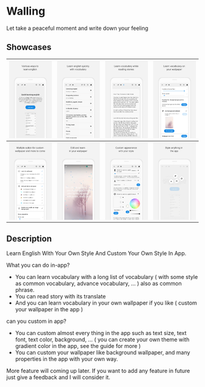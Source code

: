 # Walling
Let take a peaceful moment and write down your feeling

## Showcases

|![](docs/images/Shot1.png)|![](docs/images/Shot2.png)|![](docs/images/Shot3.png)|![](docs/images/Shot4.png)|
|:-----------------------:|:-----------------------:|:-----------------------:|:-----------------------:|
|![](docs/images/Shot5.png)|![](docs/images/Shot6.png)|![](docs/images/Shot7.png)|![](docs/images/Shot8.png)|

## Description
Learn English With Your Own Style And Custom Your Own Style In App.

What you can do in-app?
- You can learn vocabulary with a long list of vocabulary ( with some style as common vocabulary, advance vocabulary, ... ) also as common phrase.
- You can read story with its translate 
- And you can learn vocabulary in your own wallpaper if you like ( custom your wallpaper in the app )

 can you custom in app?
- You can custom almost every thing in the app such as text size, text font, text color, background, ... ( you can create your own theme with gradient color in the app, see the guide for more )
- You can custom your wallpaper like background wallpaper, and many properties in the app with your own way.

More feature will coming up later.
If you want to add any feature in future just give a feedback and I will consider it.